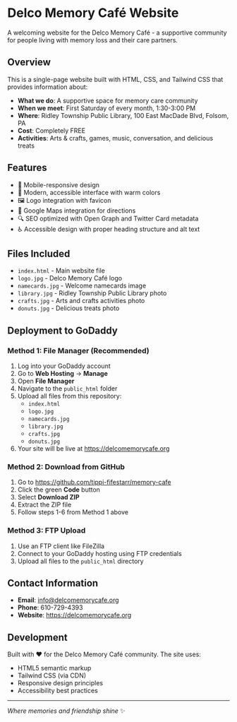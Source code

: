 # Delco Memory Café Website

A welcoming website for the Delco Memory Café - a supportive community for people living with memory loss and their care partners.

## Overview

This is a single-page website built with HTML, CSS, and Tailwind CSS that provides information about:

- **What we do**: A supportive space for memory care community
- **When we meet**: First Saturday of every month, 1:30-3:00 PM
- **Where**: Ridley Township Public Library, 100 East MacDade Blvd, Folsom, PA
- **Cost**: Completely FREE
- **Activities**: Arts & crafts, games, music, conversation, and delicious treats

## Features

- 📱 Mobile-responsive design
- 🎨 Modern, accessible interface with warm colors
- 🖼️ Logo integration with favicon
- 📍 Google Maps integration for directions
- 🔍 SEO optimized with Open Graph and Twitter Card metadata
- ♿ Accessible design with proper heading structure and alt text

## Files Included

- `index.html` - Main website file
- `logo.jpg` - Delco Memory Café logo
- `namecards.jpg` - Welcome namecards image
- `library.jpg` - Ridley Township Public Library photo
- `crafts.jpg` - Arts and crafts activities photo
- `donuts.jpg` - Delicious treats photo

## Deployment to GoDaddy

### Method 1: File Manager (Recommended)
1. Log into your GoDaddy account
2. Go to **Web Hosting** → **Manage**
3. Open **File Manager**
4. Navigate to the `public_html` folder
5. Upload all files from this repository:
   - `index.html`
   - `logo.jpg`
   - `namecards.jpg` 
   - `library.jpg`
   - `crafts.jpg`
   - `donuts.jpg`
6. Your site will be live at https://delcomemorycafe.org

### Method 2: Download from GitHub
1. Go to https://github.com/tippi-fifestarr/memory-cafe
2. Click the green **Code** button
3. Select **Download ZIP**
4. Extract the ZIP file
5. Follow steps 1-6 from Method 1 above

### Method 3: FTP Upload
1. Use an FTP client like FileZilla
2. Connect to your GoDaddy hosting using FTP credentials
3. Upload all files to the `public_html` directory

## Contact Information

- **Email**: info@delcomemorycafe.org  
- **Phone**: 610-729-4393
- **Website**: https://delcomemorycafe.org

## Development

Built with ❤️ for the Delco Memory Café community. The site uses:
- HTML5 semantic markup
- Tailwind CSS (via CDN)
- Responsive design principles
- Accessibility best practices

---

*Where memories and friendship shine* ✨